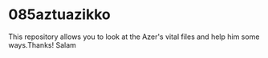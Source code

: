 # 085aztuazikko
This repository allows you to look at the Azer's vital files and help him some ways.Thanks!
Salam 
